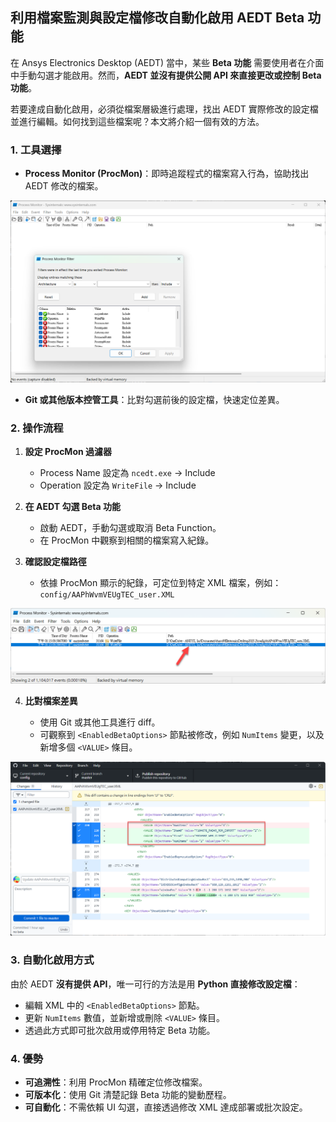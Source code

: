利用檔案監測與設定檔修改自動化啟用 AEDT Beta 功能
---

在 Ansys Electronics Desktop (AEDT) 當中，某些 **Beta 功能** 需要使用者在介面中手動勾選才能啟用。然而，**AEDT 並沒有提供公開 API 來直接更改或控制 Beta 功能**。

若要達成自動化啟用，必須從檔案層級進行處理，找出 AEDT 實際修改的設定檔並進行編輯。如何找到這些檔案呢？本文將介紹一個有效的方法。

### 1. 工具選擇

* **Process Monitor (ProcMon)**：即時追蹤程式的檔案寫入行為，協助找出 AEDT 修改的檔案。

![](/assets/2025-09-22_13-19-07.png)

* **Git 或其他版本控管工具**：比對勾選前後的設定檔，快速定位差異。



### 2. 操作流程

1. **設定 ProcMon 過濾器**

   * Process Name 設定為 `ncedt.exe` → Include
   * Operation 設定為 `WriteFile` → Include

2. **在 AEDT 勾選 Beta 功能**

   * 啟動 AEDT，手動勾選或取消 Beta Function。
   * 在 ProcMon 中觀察到相關的檔案寫入紀錄。

3. **確認設定檔路徑**

   * 依據 ProcMon 顯示的紀錄，可定位到特定 XML 檔案，例如：
     `config/AAPhWvmVEUgTEC_user.XML`

![](/assets/2025-09-22_13-15-25.png)

4. **比對檔案差異**

   * 使用 Git 或其他工具進行 diff。
   * 可觀察到 `<EnabledBetaOptions>` 節點被修改，例如 `NumItems` 變更，以及新增多個 `<VALUE>` 條目。


![](/assets/2025-09-22_13-11-12.png)

### 3. 自動化啟用方式

由於 AEDT **沒有提供 API**，唯一可行的方法是用 **Python 直接修改設定檔**：

* 編輯 XML 中的 `<EnabledBetaOptions>` 節點。
* 更新 `NumItems` 數值，並新增或刪除 `<VALUE>` 條目。
* 透過此方式即可批次啟用或停用特定 Beta 功能。

### 4. 優勢

* **可追溯性**：利用 ProcMon 精確定位修改檔案。
* **可版本化**：使用 Git 清楚記錄 Beta 功能的變動歷程。
* **可自動化**：不需依賴 UI 勾選，直接透過修改 XML 達成部署或批次設定。

